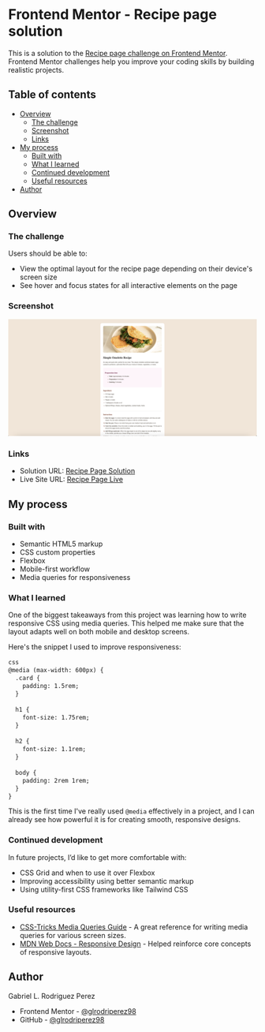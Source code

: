 # Frontend Mentor - Recipe page solution

This is a solution to the [Recipe page challenge on Frontend Mentor](https://www.frontendmentor.io/challenges/recipe-page-KiTsR8QQKm). Frontend Mentor challenges help you improve your coding skills by building realistic projects.

## Table of contents

- [Overview](#overview)
  - [The challenge](#the-challenge)
  - [Screenshot](#screenshot)
  - [Links](#links)
- [My process](#my-process)
  - [Built with](#built-with)
  - [What I learned](#what-i-learned)
  - [Continued development](#continued-development)
  - [Useful resources](#useful-resources)
- [Author](#author)

## Overview

### The challenge

Users should be able to:
- View the optimal layout for the recipe page depending on their device's screen size
- See hover and focus states for all interactive elements on the page

### Screenshot

![Screen shot of my solution](./assets/images/recipe-page-final.png)

### Links

- Solution URL: [Recipe Page Solution](https://github.com/glrodriperez98/recipe-page)
- Live Site URL: [Recipe Page Live](https://glrodriperez98.github.io/recipe-page/)

## My process

### Built with

- Semantic HTML5 markup
- CSS custom properties
- Flexbox
- Mobile-first workflow
- Media queries for responsiveness

### What I learned

One of the biggest takeaways from this project was learning how to write responsive CSS using media queries. This helped me make sure that the layout adapts well on both mobile and desktop screens.

Here's the snippet I used to improve responsiveness:

```
css
@media (max-width: 600px) {
  .card {
    padding: 1.5rem;
  }

  h1 {
    font-size: 1.75rem;
  }

  h2 {
    font-size: 1.1rem;
  }

  body {
    padding: 2rem 1rem;
  }
}
```

This is the first time I've really used `@media` effectively in a project, and I can already see how powerful it is for creating smooth, responsive designs.

### Continued development

In future projects, I’d like to get more comfortable with:
- CSS Grid and when to use it over Flexbox
- Improving accessibility using better semantic markup
- Using utility-first CSS frameworks like Tailwind CSS

### Useful resources

- [CSS-Tricks Media Queries Guide](https://css-tricks.com/snippets/css/media-queries-for-standard-devices/) - A great reference for writing media queries for various screen sizes.
- [MDN Web Docs - Responsive Design](https://developer.mozilla.org/en-US/docs/Learn/CSS/CSS_layout/Responsive_Design) - Helped reinforce core concepts of responsive layouts.

## Author

Gabriel L. Rodriguez Perez

- Frontend Mentor - [@glrodriperez98](https://www.frontendmentor.io/profile/glrodriperez98)
- GitHub - [@glrodriperez98](https://github.com/glrodriperez98)

